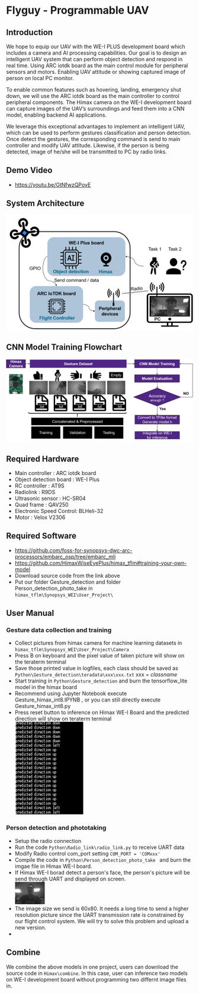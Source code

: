 # Flyguy - Programmable UAV   
## Introduction  
We hope to equip our UAV with the WE-I PLUS development board which includes a camera and AI processing capabilities. Our goal is to design an intelligent UAV system that can perform object detection and respond in real time. Using ARC iotdk board as the main control module for peripheral sensors and motors. Enabling UAV attitude or showing captured image of person on local PC monitor. 

To enable common features such as hovering, landing, emergency shut down, we will use the ARC iotdk board as the main controller to control peripheral components. The Himax camera on the WE-I development board can capture images of the UAV’s surroundings and feed them into a CNN model, enabling backend AI applications. 

We leverage this exceptional advantages to implement an intelligent UAV, which can be used to perform gestures classification and person detection. Once detect the gestures, the corresponding command is send to main controller and modify UAV attitude. Likewise, if the person is being detected, image of he/she will be transmitted to PC by radio links.   

## Demo Video
* <https://youtu.be/GtNfwzQPovE>
## System Architecture
![image](https://github.com/U3807/FLyguy/blob/main/Pics/system_architecture.png) 
## CNN Model Training Flowchart
![image](https://github.com/U3807/FLyguy/blob/main/Pics/train_cnn.png) 
## Required Hardware
* Main controller : ARC iotdk board
* Object detection board : WE-I Plus
* RC controller : AT9S 
* Radiolink : R9DS
* Ultrasonic sensor : HC-SR04
* Quad frame : QAV250
* Electronic Speed Control: BLHeli-32
* Motor : Velox V2306
## Required Software
* <https://github.com/foss-for-synopsys-dwc-arc-processors/embarc_osp/tree/embarc_mli>
* <https://github.com/HimaxWiseEyePlus/himax_tflm#training-your-own-model>
* Download source code from the link above
* Put our folder Gesture_detection and folder Person_detection_photo_take in ``` himax_tflm\Synopsys_WEI\User_Project\```
## User Manual 
### Gesture data collection and training
* Collect pictures from himax camera for machine learning datasets in  ``` himax_tflm\Synopsys_WEI\User_Project\Camera```
* Press B on keyboard and the pixel value of taken picture will show on the teraterm terminal
* Save those printed value in logfiles, each class should be saved as  ```Python\Gesture_detection\teradata\xxx\xxx.txt```   xxx = *classname*
* Start training in ```Python\Gesture_detection``` and burn the tensorflow_lite model in the himax board   
* Recommend using Jupyter Notebook execute Gesture_himax_int8.IPYNB , or you can still directly execute Gesture_himax_int8.py   
* Press reset button to inference on Himax WE-I Board and the predicted direction will show on teraterm terminal  
![image](https://github.com/U3807/FLyguy/blob/main/Pics/predicted.PNG) 
### Person detection and phototaking
* Setup the radio connection
* Run the code  ```Python\Radio_link\radio_link.py``` to receive UART data
* Modify Radio control com_port setting ```COM_PORT = 'COMxxx' ```
* Compile the code in ```Python\Person_detection_photo_take ``` and burn the imgae file in Himax WE-I board.
* If Himax WE-I borad detect a person's face, the person's picture will be send through UART and displayed on screen.  
![image](https://github.com/U3807/FLyguy/blob/main/Pics/gary.png) 
* The image size we send is 60x80. It needs a long time to send a higher resolution picture since the UART transmission rate is constrained by our flight control system. We will try to solve this problem and upload a new version.
*
## Combine
We combine the above models in one project, users can download the source code in ```Himax\combine```.
In this case, user can inference two models on WE-I development board without programming two differnt image files in.
